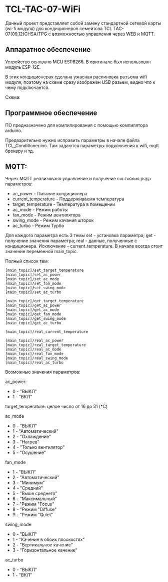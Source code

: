# TCL-TAC-07-WiFi

Данный проект представляет собой замену стандартной сетевой карты (wi-fi модуля) для кондиционеров семейтсва TCL TAC-07(09,12)CHSA/TPG с возможностью управления через WEB и MQTT.

Аппаратное обеспечение
------------------------

Устройство основано MCU ESP8266. В оригинале был использован модуль ESP-12E.

В этих кондиционерах сделана ужасная распиновка разъема wifi модуля, поэтому на схеме сразу изображен USB разьем, видно что к чему подключается.

Схема:


Программное обеспечение
------------------------

ПО предназначено для компилирования с помощью компилятора arduino.

Предварительно нужно исправить параметры в начале файла TCL_Conditioner.ino. Там задаются параметры подключения к wifi, mqtt брокеру и тд.

MQTT:
------------------------

Через MQTT реализовано управление и получение состояния ряда параметров:

- ac_power - Питание кондиционера
- current_temperature - Поддерживаемя температура
- target_temperature  - Температура в помещении
- ac_mode - Режим работы
- fan_mode - Режим вентилятора
- swing_mode - Режим качания шторок
- ac_turbo - Режим Турбо

Для каждого параметра есть 3 темы set - установка параметра; get - получение значения параметра; real - данные, полученные с кондиционера. 
Исключение - current_temperature. В начале всегда стоит значение переменной main_topic.

Полный список тем:

```
[main_topic]/set_target_temperature
[main_topic]/set_ac_power
[main_topic]/set_ac_mode
[main_topic]/set_fan_mode
[main_topic]/set_swing_mode
[main_topic]/set_ac_turbo

[main_topic]/get_target_temperature
[main_topic]/get_ac_power
[main_topic]/get_ac_mode
[main_topic]/get_fan_mode
[main_topic]/get_swing_mode
[main_topic]/get_ac_turbo

[main_topic]/real_current_temperature

[main_topic]/real_ac_power
[main_topic]/real_target_temperature
[main_topic]/real_ac_mode
[main_topic]/real_fan_mode
[main_topic]/real_swing_mode
[main_topic]/real_ac_turbo

```

Возможные значения параметров:

ac_power:
 - 0 - "ВЫКЛ"
 - 1 - "ВКЛ"

target_temperature:
 целое число от 16 до 31 (*C)

ac_mode
 - 0 - "ВЫКЛ"
 - 1 - "Автоматический"
 - 2 - "Охлаждение"
 - 3 - "Нагрев"
 - 4 - "Только вентилятор"
 - 5 - "Осушение"

fan_mode
 - 1 - "ВЫКЛ"
 - 2 - "Автоматический"
 - 3 - "Минимум"
 - 4 - "Средний"
 - 5 - "Выше среднего"
 - 6 - "Максимальный"
 - 7 - "Режим "Focus"
 - 8 - "Режим "Diffuse"
 - 9 - "Режим "Quiet"

swing_mode
 - 0 - "ВЫКЛ"
 - 1 - "Качение в обоих плоскостях"
 - 2 - "Вертикальное качение"
 - 3 - "Горизонтальное качение"

ac_turbo
 - 0 - "ВЫКЛ"
 - 1 - "ВКЛ"
